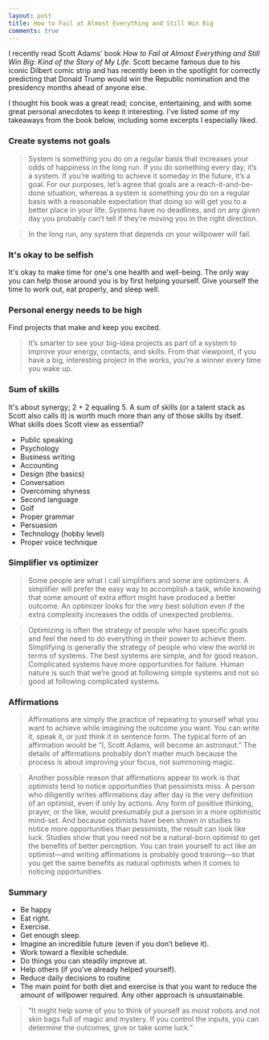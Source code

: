 ```yaml
---
layout: post
title: How to Fail at Almost Everything and Still Win Big
comments: true
---
```


I recently read Scott Adams' book *How to Fail at Almost Everything and Still Win Big: Kind of the Story of My Life*. Scott became famous due to his iconic Dilbert comic strip and has recently been in the spotlight for correctly predicting that Donald Trump would win the Republic nomination and the presidency months ahead of anyone else.

I thought his book was a great read; concise, entertaining, and with some great personal anecdotes to keep it interesting. I've listed some of my takeaways from the book below, including some excerpts I especially liked.

### Create systems not goals
> System is something you do on a regular basis that increases your odds of happiness in the long run. If you do something every day, it’s a system. If you’re waiting to achieve it someday in the future, it’s a goal. For our purposes, let’s agree that goals are a reach-it-and-be-done situation, whereas a system is something you do on a regular basis with a reasonable expectation that doing so will get you to a better place in your life. Systems have no deadlines, and on any given day you probably can’t tell if they’re moving you in the right direction.

> In the long run, any system that depends on your willpower will fail.

### It's okay to be selfish
It's okay to make time for one's one health and well-being. The only way you can help those around you is by first helping yourself. Give yourself the time to work out, eat properly, and sleep well.

### Personal energy needs to be high
Find projects that make and keep you excited.
> It’s smarter to see your big-idea projects as part of a system to improve your energy, contacts, and skills. From that viewpoint, if you have a big, interesting project in the works, you’re a winner every time you wake up.

### Sum of skills
It's about synergy; 2 + 2 equaling 5. A sum of skills (or a talent stack as Scott also calls it) is worth much more than any of those skills by itself. What skills does Scott view as essential?
* Public speaking
* Psychology
* Business writing
* Accounting
* Design (the basics)
* Conversation
* Overcoming shyness
* Second language
* Golf
* Proper grammar
* Persuasion
* Technology (hobby level)
* Proper voice technique

### Simplifier vs optimizer
> Some people are what I call simplifiers and some are optimizers. A simplifier will prefer the easy way to accomplish a task, while knowing that some amount of extra effort might have produced a better outcome. An optimizer looks for the very best solution even if the extra complexity increases the odds of unexpected problems.

> Optimizing is often the strategy of people who have specific goals and feel the need to do everything in their power to achieve them. Simplifying is generally the strategy of people who view the world in terms of systems. The best systems are simple, and for good reason. Complicated systems have more opportunities for failure. Human nature is such that we’re good at following simple systems and not so good at following complicated systems.

### Affirmations
> Affirmations are simply the practice of repeating to yourself what you want to achieve while imagining the outcome you want. You can write it, speak it, or just think it in sentence form. The typical form of an affirmation would be “I, Scott Adams, will become an astronaut.” The details of affirmations probably don’t matter much because the process is about improving your focus, not summoning magic.

> Another possible reason that affirmations appear to work is that optimists tend to notice opportunities that pessimists miss. A person who diligently writes affirmations day after day is the very definition of an optimist, even if only by actions. Any form of positive thinking, prayer, or the like, would presumably put a person in a more optimistic mind-set. And because optimists have been shown in studies to notice more opportunities than pessimists, the result can look like luck. Studies show that you need not be a natural-born optimist to get the benefits of better perception. You can train yourself to act like an optimist—and writing affirmations is probably good training—so that you get the same benefits as natural optimists when it comes to noticing opportunities.

### Summary
* Be happy
* Eat right.
* Exercise.
* Get enough sleep.
* Imagine an incredible future (even if you don’t believe it).
* Work toward a flexible schedule.
* Do things you can steadily improve at.
* Help others (if you’ve already helped yourself).
* Reduce daily decisions to routine
* The main point for both diet and exercise is that you want to reduce the amount of willpower required. Any other approach is unsustainable.

> “It might help some of you to think of yourself as moist robots and not skin bags full of magic and mystery. If you control the inputs, you can determine the outcomes, give or take some luck.”
